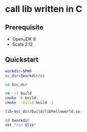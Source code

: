 # call lib written in C

## Prerequisite

- OpenJDK 8
- Scala 2.12

## Quickstart

```bash
workdir=$PWD
cc_dir=$workdir/cc

cd $cc_dir

rm -rf build
cmake -B build
cmake --build build -j

lib=$cc_dir/build/libhelloworld.so

cd $workdir
sbt "run $lib"
```
